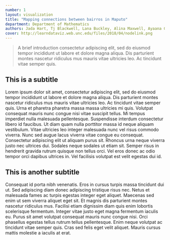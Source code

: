 ```yaml
---
number: 1
layout: visualization
title: "Mapping connections between bairros in Maputo"
department: Department of Mathematics
authors: Jada Hart, Tj Blackwell, Lana Buckley, Alina Maxwell, Ayaana Guy, Darragh Pratt
cover: http://learndataviz.web.unc.edu/files/2018/04/nodelink.png
---
```

> A brief introduction consectetur adipiscing elit, sed do eiusmod tempor incididunt ut labore et dolore magna aliqua. Dis parturient montes nascetur ridiculus mus mauris vitae ultricies leo. Ac tincidunt vitae semper quis.

## This is a subtitle
Lorem ipsum dolor sit amet, consectetur adipiscing elit, sed do eiusmod tempor incididunt ut labore et dolore magna aliqua. Dis parturient montes nascetur ridiculus mus mauris vitae ultricies leo. Ac tincidunt vitae semper quis. Urna et pharetra pharetra massa massa ultricies mi quis. Volutpat consequat mauris nunc congue nisi vitae suscipit tellus. Mi tempus imperdiet nulla malesuada pellentesque. Suspendisse interdum consectetur libero id faucibus. Ut diam quam nulla porttitor massa id neque aliquam vestibulum. Vitae ultricies leo integer malesuada nunc vel risus commodo viverra. Nunc sed augue lacus viverra vitae congue eu consequat. Consectetur adipiscing elit ut aliquam purus sit. Rhoncus urna neque viverra justo nec ultrices dui. Sodales neque sodales ut etiam sit. Semper risus in hendrerit gravida rutrum quisque non tellus orci. Vel eros donec ac odio tempor orci dapibus ultrices in. Vel facilisis volutpat est velit egestas dui id.

## This is another subtitle
Consequat id porta nibh venenatis. Eros in cursus turpis massa tincidunt dui ut. Sed adipiscing diam donec adipiscing tristique risus nec. Netus et malesuada fames ac turpis egestas integer eget aliquet. Maecenas sed enim ut sem viverra aliquet eget sit. Et magnis dis parturient montes nascetur ridiculus mus. Facilisi etiam dignissim diam quis enim lobortis scelerisque fermentum. Integer vitae justo eget magna fermentum iaculis eu. Purus sit amet volutpat consequat mauris nunc congue nisi. Orci phasellus egestas tellus rutrum tellus pellentesque. Enim neque volutpat ac tincidunt vitae semper quis. Cras sed felis eget velit aliquet. Mauris cursus mattis molestie a iaculis at erat.
